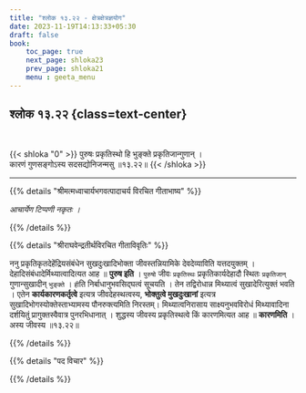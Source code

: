 ```yaml
---
title: "श्लोक १३.२२ - क्षेत्रक्षेत्रज्ञयोग"
date: 2023-11-19T14:13:33+05:30
draft: false
book:
    toc_page: true
    next_page: shloka23
    prev_page: shloka21
    menu : geeta_menu
---
```




## श्लोक १३.२२ {class=text-center}

<br/>

{{< shloka  "0"  >}}
पुरुषः प्रकृतिस्थो हि भुङ्क्ते प्रकृतिजान्गुणान् ।   
कारणं गुणसङ्गोऽस्य सदसद्योनिजन्मसु ॥१३.२२॥
{{< /shloka >}}

---


{{% details "श्रीमत्मध्वाचार्यभगवत्पादाचर्य विरचित  गीताभाष्य" %}}

*आचार्येण टिप्पणी नकृतः ।*

{{% /details %}}



{{% details "श्रीराघवेन्द्रतीर्थविरचित गीताविवृतिः" %}}

ननु प्रकृतिकृतदेहेंद्रियसंबंधेन सुखदुःखादिभोक्ता 
जीवस्तन्नियामिके देवदेव्याविति यत्तदयुक्तम् ।
देहादिसंबंधादेर्मिथ्यात्वादित्यत आह ॥ **पुरुष  इति** ।
`पुरुषो` जीवः `प्रकृतिस्थः` प्रकृतिकार्यदेहादौ स्थितः 
`प्रकृतिजान्` गुणान्सुखादीन् `भुङ्क्ते` । `ही`ति 
निर्बाधानुभवसिद्घत्वं सूचयति । तेन तद्विरोधान्न मिथ्यात्वं 
सुखादेरित्युक्तं भवति । एतेन **कार्यकारणकर्तृत्वे** 
इत्यत्र जीवदेहस्थत्वस्य, **भोक्तुत्वे मुखदुःखानां** 
इत्यत्र सुखादिभोगस्योक्तेस्ताभ्यामस्य पौनरुक्त्यमिति 
निरस्तम्‌। मिथ्यात्वनिरासाय 
साक्ष्यनुभवविरोधं मिथ्यावादिना दर्शयितुं 
प्रागुक्तस्वैवात्र पुनरभिधानात्‌ । 
शुद्धस्य जीवस्य प्रकृतिस्थत्वे किं कारणमित्यत आह 
॥ **कारणमिति** । अस्य जीवस्य  ॥१३.२२॥

{{% /details %}}



{{% details "पद विचार" %}}


{{% /details %}}
